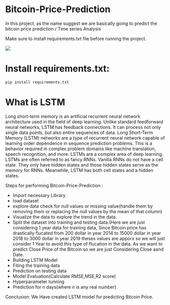 # Bitcoin-Price-Prediction

In this project, as the name suggest we are basically going to predict the bitcoin price prediction / Time series Analysis 

Make sure to install requirements.txt file before running the project.

![](https://media0.giphy.com/media/f67U9Xc53i4ViUs5T2/giphy.gif?cid=ecf05e47h4dpv8s5ppc6omcbb5uzwprey8y97x3fy8qk8dk8&rid=giphy.gif&ct=g) 

# Install requirements.txt:
```pip install requirements.txt```



# What is LSTM

Long short-term memory is an artificial recurrent neural network architecture used in the field of deep learning. Unlike standard feedforward neural networks, LSTM has feedback connections. It can process not only single data points, but also entire sequences of data.
Long Short-Term Memory (LSTM) networks are a type of recurrent neural network capable of learning order dependence in sequence prediction problems. This is a behavior required in complex problem domains like machine translation, speech recognition, and more. LSTMs are a complex area of deep learning.
LSTMs are often referred to as fancy RNNs. Vanilla RNNs do not have a cell state. They only have hidden states and those hidden states serve as the memory for RNNs. Meanwhile, LSTM has both cell states and a hidden states.

Steps for performing Bitcoin-Price-Prediction :
- Import necessary Library
- load dataset
- explore data check for null values or missing value(handle them by removing them or replacing the null values by the mean of that column)
- Visualize the data to explore the trend in the data.
- Split the dataset into training and testing data.(Here we are just considering 1 year data for training data, Since Bitcoin price has drastically flucated from 200 dollar in year 2014 to 15000 dollar in year 2018 to 3000 dollar in year 2019 theses values are apporx so we will just consider 1 Year to avoid this type of flucation in the data.
As we want to predict Close Price of the Bitcoin so we are just Considering Close aand Date.
- Building LSTM Model
- Fiting the training data
- Prediction on testing data
- Model Evaluation(Calculate RMSE,MSE,R2 score) 
- Hyperparameter tunning
- Prediction for n days(where n is any real number)

Conclusion:
We Have created LSTM model for predicting Bitcoin Price.
